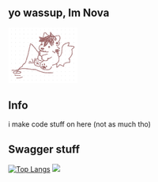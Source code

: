 ## yo wassup, Im Nova 

<img src="https://github.com/isknova/isknova/blob/main/71837398_nDMtGr1y3K9LEEO.jpg" style="width: 10em; max-width: 100%;">

## Info
i make code stuff on here (not as much tho)


## Swagger stuff
[![Top Langs](https://github-readme-stats.vercel.app/api/top-langs/?username=isknova&theme=dark)](https://github.com/anuraghazra/github-readme-stats) <a href="https://discord.com/users/1151667489873350706"><img src="https://lanyard.cnrad.dev/api/1151667489873350706" /></a>

<!--
**isknova/isknova** is a ✨ _special_ ✨ repository because its `README.md` (this file) appears on your GitHub profile.


- 🔭 I’m currently working on ...
- 🌱 I’m currently learning ...
- 👯 I’m looking to collaborate on ...
- 🤔 I’m looking for help with ...
- 💬 Ask me about ...
- 📫 How to reach me: ...
- 😄 Pronouns: ...
- ⚡ Fun fact: ...
-->
